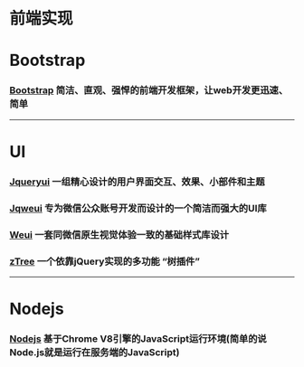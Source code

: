 #  前端实现

# Bootstrap

### [Bootstrap](https://www.bootcss.com/) 简洁、直观、强悍的前端开发框架，让web开发更迅速、简单

***

# UI

### [Jqueryui](http://jqueryui.com/) 一组精心设计的用户界面交互、效果、小部件和主题

### [Jqweui](https://jqweui.cn/) 专为微信公众账号开发而设计的一个简洁而强大的UI库

### [Weui](https://weui.io/) 一套同微信原生视觉体验一致的基础样式库设计

### [zTree](http://www.treejs.cn/v3/main.php#_zTreeInfo) 一个依靠jQuery实现的多功能 “树插件”

***

# Nodejs

### [Nodejs](https://nodejs.org/zh-cn/) 基于Chrome V8引擎的JavaScript运行环境(简单的说Node.js就是运行在服务端的JavaScript)
